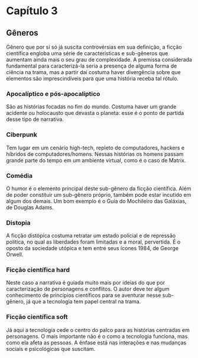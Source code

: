 # Capítulo 3

## Gêneros

Gênero que por si só já suscita controvérsias em sua definição, a ficção científica engloba uma série de características e sub-gêneros que aumentam ainda mais o seu grau de complexidade. A premissa considerada fundamental para caracterizá-la seria a presença de alguma forma de ciência na trama, mas a partir daí costuma haver divergência sobre que elementos são imprescindíveis para que uma história receba tal rótulo.

### Apocalíptico e pós-apocalíptico 

São as histórias focadas no fim do mundo. Costuma haver um grande acidente ou holocausto que devasta o planeta: esse é o ponto de partida desse tipo de narrativa.

### Ciberpunk 

Tem lugar em um cenário high-tech, repleto de computadores, hackers e híbridos de computadores/homens. Nessas histórias os homens passam grande parte do tempo em um ambiente virtual, como é o caso de Matrix.

### Comédia 

O humor é o elemento principal deste sub-gênero da ficção científica. Além de poder constituir um sub-gênero próprio, também pode estar incutido em algum dos demais. Um bom exemplo é o Guia do Mochileiro das Galáxias, de Douglas Adams.

### Distopia

A ficção distópica costuma retratar um estado policial e de repressão política, no qual as liberdades foram limitadas e a moral, pervertida. É o oposto da sociedade utópica e tem entre seus ícones 1984, de George Orwell.

### Ficção científica hard

Neste caso a narrativa é guiada muito mais por ideias do que por caracterização de personagens e conflitos. O autor deve ter algum conhecimento de princípios científicos para se aventurar nesse sub-gênero, já que a tecnologia tem papel central na trama.

### Ficção científica soft 

Já aqui a tecnologia cede o centro do palco para as histórias centradas em personagens. O mais importante não é o como a tecnologia funciona, mas como ela afeta as pessoas. A  ênfase está nas interações e nas mudanças sociais e psicológicas que suscitam.